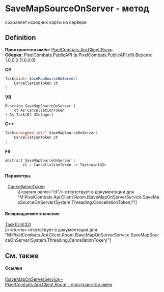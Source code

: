 # SaveMapSourceOnServer - метод


сохраняет исходник карты на сервере



## Definition
**Пространство имён:** <a href="ae0b8640-dd1d-0039-1e89-8be4e4f22931">PixelCombats.Api.Client.Room</a>  
**Сборка:** PixelCombats.PublicAPI (в PixelCombats.PublicAPI.dll) Версия: 1.0.0.0 (1.0.0.0)

**C#**
``` C#
Task<uint> SaveMapSourceOnServer(
	CancellationToken ct
)
```
**VB**
``` VB
Function SaveMapSourceOnServer ( 
	ct As CancellationToken
) As Task(Of UInteger)
```
**C++**
``` C++
Task<unsigned int>^ SaveMapSourceOnServer(
	CancellationToken ct
)
```
**F#**
``` F#
abstract SaveMapSourceOnServer : 
        ct : CancellationToken -> Task<uint32> 
```



#### Параметры
<dl><dt>  <a href="https://learn.microsoft.com/dotnet/api/system.threading.cancellationtoken" target="_blank" rel="noopener noreferrer">CancellationToken</a></dt><dd>\[&lt;param name="ct"/&gt; отсутствует в документации для "M:PixelCombats.Api.Client.Room.ISaveMapOnServerService.SaveMapSourceOnServer(System.Threading.CancellationToken)"\]</dd></dl>

#### Возвращаемое значение
<a href="https://learn.microsoft.com/dotnet/api/system.threading.tasks.task-1" target="_blank" rel="noopener noreferrer">Task</a>(<a href="https://learn.microsoft.com/dotnet/api/system.uint32" target="_blank" rel="noopener noreferrer">UInt32</a>)  
\[&lt;returns&gt; отсутствует в документации для "M:PixelCombats.Api.Client.Room.ISaveMapOnServerService.SaveMapSourceOnServer(System.Threading.CancellationToken)"\]

## См. также


#### Ссылки
<a href="3fc846ff-bcd1-19d2-79d0-3948b9dc6297">ISaveMapOnServerService - </a>  
<a href="ae0b8640-dd1d-0039-1e89-8be4e4f22931">PixelCombats.Api.Client.Room - пространство имён</a>  
